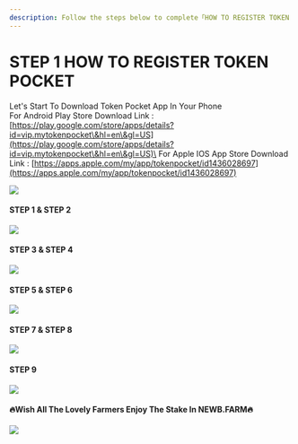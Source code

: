 ```yaml
---
description: Follow the steps below to complete「HOW TO REGISTER TOKEN POCKET」
---
```


# STEP 1 HOW TO REGISTER TOKEN POCKET

Let's Start To Download Token Pocket App In Your Phone\
For Android Play Store Download Link : [https://play.google.com/store/apps/details?id=vip.mytokenpocket\&hl=en\&gl=US](https://play.google.com/store/apps/details?id=vip.mytokenpocket\&hl=en\&gl=US)\
For Apple IOS App Store Download Link : [https://apps.apple.com/my/app/tokenpocket/id1436028697](https://apps.apple.com/my/app/tokenpocket/id1436028697)

![](<../../.gitbook/assets/Slide1 (32).jpeg>)

#### STEP 1 & STEP 2

![](<../../.gitbook/assets/Slide2 (34).jpeg>)

#### STEP 3 & STEP 4

![](<../../.gitbook/assets/Slide4 (28).jpeg>)

#### STEP 5 & STEP 6

![](<../../.gitbook/assets/Slide4 (29).jpeg>)

#### STEP 7 & STEP 8

![](<../../.gitbook/assets/Slide5 (24).jpeg>)

#### STEP 9

![](<../../.gitbook/assets/Slide6 (20).jpeg>)

#### 🔥Wish All The Lovely Farmers Enjoy The Stake In NEWB.FARM🔥

![](<../../.gitbook/assets/Slide7 (20).jpeg>)
